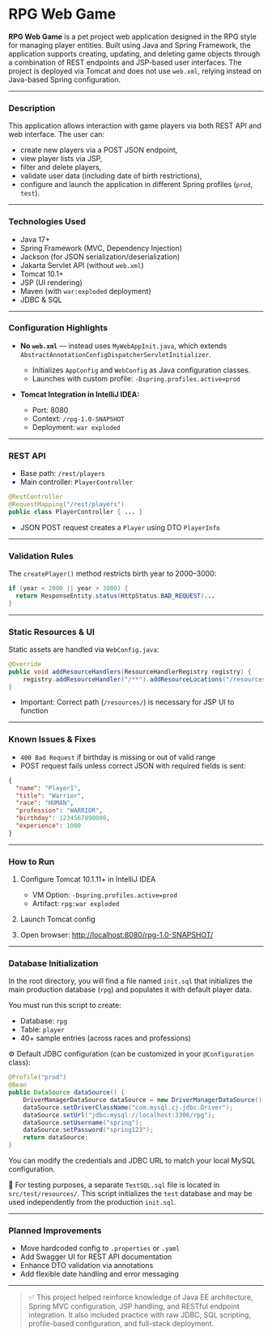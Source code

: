 # RPG Web Game

**RPG Web Game** is a pet project web application designed in the RPG style for managing player entities. Built using Java and Spring Framework, the application supports creating, updating, and deleting game objects through a combination of REST endpoints and JSP-based user interfaces. The project is deployed via Tomcat and does not use `web.xml`, relying instead on Java-based Spring configuration.

---

### Description

This application allows interaction with game players via both REST API and web interface. The user can:

* create new players via a POST JSON endpoint,
* view player lists via JSP,
* filter and delete players,
* validate user data (including date of birth restrictions),
* configure and launch the application in different Spring profiles (`prod`, `test`).

---

### Technologies Used

* Java 17+
* Spring Framework (MVC, Dependency Injection)
* Jackson (for JSON serialization/deserialization)
* Jakarta Servlet API (without `web.xml`)
* Tomcat 10.1+
* JSP (UI rendering)
* Maven (with `war:exploded` deployment)
* JDBC & SQL

---

### Configuration Highlights

* **No `web.xml`** — instead uses `MyWebAppInit.java`, which extends `AbstractAnnotationConfigDispatcherServletInitializer`.

  * Initializes `AppConfig` and `WebConfig` as Java configuration classes.
  * Launches with custom profile: `-Dspring.profiles.active=prod`

* **Tomcat Integration in IntelliJ IDEA:**

  * Port: 8080
  * Context: `/rpg-1.0-SNAPSHOT`
  * Deployment: `war exploded`

---

### REST API

* Base path: `/rest/players`
* Main controller: `PlayerController`

```java
@RestController
@RequestMapping("/rest/players")
public class PlayerController { ... }
```

* JSON POST request creates a `Player` using DTO `PlayerInfo`

---

### Validation Rules

The `createPlayer()` method restricts birth year to 2000–3000:

```java
if (year < 2000 || year > 3000) {
  return ResponseEntity.status(HttpStatus.BAD_REQUEST)...
}
```

---

### Static Resources & UI

Static assets are handled via `WebConfig.java`:

```java
@Override
public void addResourceHandlers(ResourceHandlerRegistry registry) {
    registry.addResourceHandler("/**").addResourceLocations("/resources/");
}
```

* Important: Correct path (`/resources/`) is necessary for JSP UI to function

---

### Known Issues & Fixes

* `400 Bad Request` if birthday is missing or out of valid range
* POST request fails unless correct JSON with required fields is sent:

```json
{
  "name": "Player1",
  "title": "Warrior",
  "race": "HUMAN",
  "profession": "WARRIOR",
  "birthday": 1234567890000,
  "experience": 1000
}
```

---

### How to Run

1. Configure Tomcat 10.1.11+ in IntelliJ IDEA

   * VM Option: `-Dspring.profiles.active=prod`
   * Artifact: `rpg:war exploded`

2. Launch Tomcat config

3. Open browser: [http://localhost:8080/rpg-1.0-SNAPSHOT/](http://localhost:8080/rpg-1.0-SNAPSHOT/)

---

### Database Initialization

In the root directory, you will find a file named `init.sql` that initializes the main production database (`rpg`) and populates it with default player data.

You must run this script to create:

* Database: `rpg`
* Table: `player`
* 40+ sample entries (across races and professions)

⚙️ Default JDBC configuration (can be customized in your `@Configuration` class):

```java
@Profile("prod")
@Bean
public DataSource dataSource() {
    DriverManagerDataSource dataSource = new DriverManagerDataSource();
    dataSource.setDriverClassName("com.mysql.cj.jdbc.Driver");
    dataSource.setUrl("jdbc:mysql://localhost:3306/rpg");
    dataSource.setUsername("spring");
    dataSource.setPassword("spring123");
    return dataSource;
}
```

You can modify the credentials and JDBC URL to match your local MySQL configuration.

🧪 For testing purposes, a separate `TestSQL.sql` file is located in `src/test/resources/`. This script initializes the `test` database and may be used independently from the production `init.sql`.

---

### Planned Improvements

* Move hardcoded config to `.properties` or `.yaml`
* Add Swagger UI for REST API documentation
* Enhance DTO validation via annotations
* Add flexible date handling and error messaging

---

> ✅ This project helped reinforce knowledge of Java EE architecture, Spring MVC configuration, JSP handling, and RESTful endpoint integration. It also included practice with raw JDBC, SQL scripting, profile-based configuration, and full-stack deployment.
